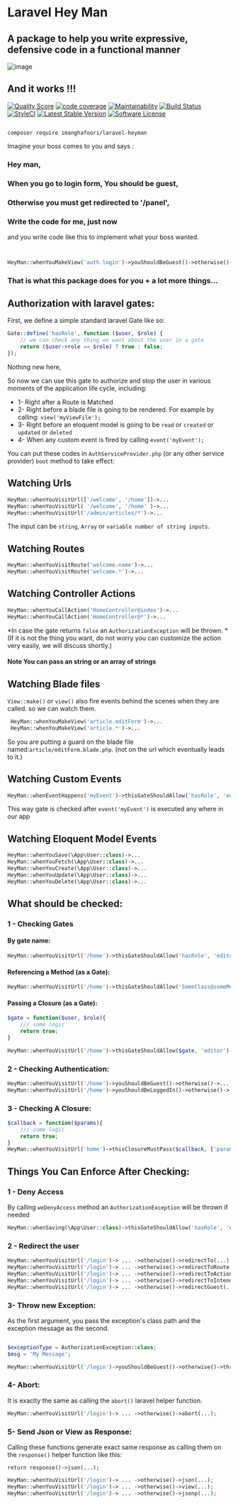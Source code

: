 # Laravel Hey Man

## A package to help you write expressive, defensive code in a functional manner

![image](https://user-images.githubusercontent.com/6961695/43092242-c26b141a-8ec1-11e8-8108-4e0cc63d0522.png)

## And it works !!!

<a href="https://scrutinizer-ci.com/g/imanghafoori1/laravel-heyman"><img src="https://img.shields.io/scrutinizer/g/imanghafoori1/laravel-heyman.svg?style=round-square" alt="Quality Score"></img></a>
[![code coverage](https://codecov.io/gh/imanghafoori1/laravel-heyman/branch/master/graph/badge.svg)](https://codecov.io/gh/imanghafoori1/laravel-heyman)
[![Maintainability](https://api.codeclimate.com/v1/badges/9d6be7b057103cb14410/maintainability)](https://codeclimate.com/github/imanghafoori1/laravel-heyman/maintainability)
[![Build Status](https://travis-ci.org/imanghafoori1/laravel-heyman.svg?branch=master)](https://travis-ci.org/imanghafoori1/laravel-heyman)
[![StyleCI](https://github.styleci.io/repos/139709518/shield?branch=master)](https://github.styleci.io/repos/139709518)
[![Latest Stable Version](https://poser.pugx.org/imanghafoori/laravel-heyman/v/stable)](https://packagist.org/packages/imanghafoori/laravel-heyman)
[![Software License](https://img.shields.io/badge/license-MIT-brightgreen.svg?style=round-square)](LICENSE.md)



```

composer require imanghafoori/laravel-heyman

```



Imagine your boss comes to you and says :

### Hey man,
### When you go to login form, You should be guest,
### Otherwise you must get redirected to '/panel',
###  Write the code for me, just now

and you write code like this to implement what your boss wanted.


```php


HeyMan::whenYouMakeView('auth.login')->youShouldBeGuest()->otherwise()->redirect('/panel');


```


### That is what this package does for you + a lot more things...



## Authorization with laravel gates:

First, we define a simple standard laravel Gate like so:

```php
Gate::define('hasRole', function ($user, $role) {
    // we can check any thing we want about the user in a gate
    return ($user->role == $role) ? true : false;
});

```
Nothing new here,

So now we can use this gate to authorize and stop the user in various moments of the application life cycle, including:
- 1- Right after a Route is Matched
- 2- Right before a blade file is going to be rendered. For example by calling: `view('myViewFile');` 
- 3- Right before an eloquent model is going to be `read` or `created` or `updated` or `deleted`
- 4- When any custom event is fired by calling `event('myEvent');`


You can put these codes in `AuthServiceProvider.php` (or any other service provider) `boot` method to take effect:

## Watching Urls

```php
HeyMan::whenYouVisitUrl(['/welcome', '/home'])->...
HeyMan::whenYouVisitUrl( '/welcome', '/home' )->...
HeyMan::whenYouVisitUrl('/admin/articles/*')->...
```
The input can be `string`, `Array` or `variable number of string inputs`.


## Watching Routes

```php
HeyMan::whenYouVisitRoute('welcome.name')->...
HeyMan::whenYouVisitRoute('welcome.*')->...
```


## Watching Controller Actions

```php
HeyMan::whenYouCallAction('HomeController@index')->...
HeyMan::whenYouCallAction('HomeController@*')->...

```

*In case the gate returns `false` an `AuthorizationException` will be thrown.
*(If it is not the thing you want, do not worry you can customize the action very easily, we will discuss shortly.)


#### Note You can pass an string or an array of strings


## Watching Blade files

`View::make()` or `view()` also fire events behind the scenes when they are called. so we can watch them.

```php 
 HeyMan::whenYouMakeView('article.editForm')->...
 HeyMan::whenYouMakeView('article.*')->...
 ```
 
So you are putting a guard on the blade file named:`article/editForm.blade.php`. (not on the url which eventually leads to it.)


## Watching Custom Events

```php
HeyMan::whenEventHappens('myEvent')->thisGateShouldAllow('hasRole', 'editor')->otherwise()->...
```

This way gate is checked after `event('myEvent')` is executed any where in our app


## Watching Eloquent Model Events
```php
HeyMan::whenYouSave(\App\User::class)->...
HeyMan::whenYouFetch(\App\User::class)->...
HeyMan::whenYouCreate(\App\User::class)->...
HeyMan::whenYouUpdate(\App\User::class)->...
HeyMan::whenYouDelete(\App\User::class)->...
```


## What should be checked:

### 1 - Checking Gates


#### By gate name:

```php
HeyMan::whenYouVisitUrl('/home')->thisGateShouldAllow('hasRole', 'editor')->otherwise()->...;
```

#### Referencing a Method (as a Gate):

```php
HeyMan::whenYouVisitUrl('/home')->thisGateShouldAllow('SomeClass@someMethod', 'editor')->otherwise()->...;
```

#### Passing a Closure (as a Gate):

```php
$gate = function($user, $role){
    /// some logic
    return true;
}

HeyMan::whenYouVisitUrl('/home')->thisGateShouldAllow($gate, 'editor')->otherwise()->...;
```

### 2 - Checking Authentication:

```php
HeyMan::whenYouVisitUrl('/home')->youShouldBeGuest()->otherwise()->...;
HeyMan::whenYouVisitUrl('/home')->youShouldBeLoggedIn()->otherwise()->...;
```

### 3 - Checking A Closure:

```php
$callback = function($params){
    /// some logic
    return true;
}
HeyMan::whenYouVisitUrl('home')->thisClosureMustPass($callback, ['param1'])->otherwise()->...;
```


## Things You Can Enforce After Checking:

### 1 - Deny Access

By calling `weDenyAccess` method an `AuthorizationException` will be thrown if needed

```php
HeyMan::whenSaving(\App\User::class)->thisGateShouldAllow('hasRole', 'editor')->otherwise()->weDenyAccess();
```

### 2 - Redirect the user

```php
HeyMan::whenYouVisitUrl('/login')-> ... ->otherwise()->redirectTo(...);
HeyMan::whenYouVisitUrl('/login')-> ... ->otherwise()->redirectToRoute(...);
HeyMan::whenYouVisitUrl('/login')-> ... ->otherwise()->redirectToAction(...);
HeyMan::whenYouVisitUrl('/login')-> ... ->otherwise()->redirectToIntended(...);
HeyMan::whenYouVisitUrl('/login')-> ... ->otherwise()->redirectGuest(...);
```

### 3- Throw new Exception:

As the first argument, you pass the exception's class path and the exception message as the second.

```php

$exceptionType = AuthorizationException::class;
$msg = 'My Message';

HeyMan::whenYouVisitUrl('/login')->youShouldBeGuest()->otherwise()->throwNew($exceptionType, $msg);
```

### 4- Abort:

It is exaclty the same as calling the `abort()` laravel helper function.

```php
HeyMan::whenYouVisitUrl('/login')-> ... ->otherwise()->abort(...);
```

### 5- Send Json or View as Response:

Calling these functions generate exact same response as calling them on the `response()` helper function like this:
 
`return response()->json(...);`

```php
HeyMan::whenYouVisitUrl('/login')-> ... ->otherwise()->json(...);
HeyMan::whenYouVisitUrl('/login')-> ... ->otherwise()->view(...);
HeyMan::whenYouVisitUrl('/login')-> ... ->otherwise()->jsonp(...);
```
